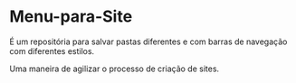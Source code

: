 # Menu-para-Site
É um repositória para salvar pastas diferentes e com barras de navegação com diferentes estilos.

<p>Uma maneira de agilizar o processo de criação de sites.</p>
